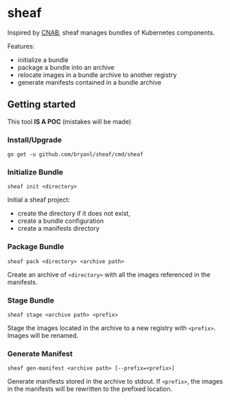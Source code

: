# sheaf

Inspired by [CNAB](https://cnab.io/), sheaf manages bundles of Kubernetes components.

Features:

* initialize a bundle
* package a bundle into an archive
* relocate images in a bundle archive to another registry
* generate manifests contained in a bundle archive

## Getting started

This tool **IS A POC** (mistakes will be made)

### Install/Upgrade

`go get -u github.com/bryanl/sheaf/cmd/sheaf`

### Initialize Bundle

`sheaf init <directory>`

Initial a sheaf project:
* create the directory if it does not exist, 
* create a bundle configuration
* create a manifests directory

### Package Bundle

`sheaf pack <directory> <archive path>`

Create an archive of `<directory>` with all the images referenced in the manifests.

### Stage Bundle

`sheaf stage <archive path> <prefix>`

Stage the images located in the archive to a new registry with `<prefix>`. Images will be renamed.

### Generate Manifest

`sheaf gen-manifest <archive path> [--prefix=<prefix>]`

Generate manifests stored in the archive to stdout. If `<prefix>`, the images in the manifests will be rewritten to the prefixed location. 
